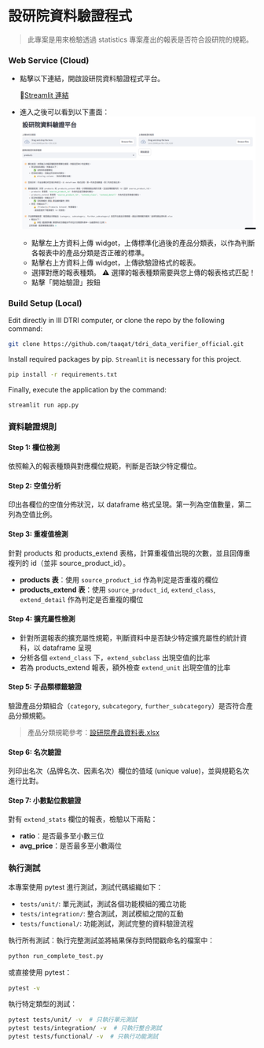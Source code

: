 # 設研院資料驗證程式


> 此專案是用來檢驗透過 statistics 專案產出的報表是否符合設研院的規範。

### Web Service (Cloud)
- 點擊以下連結，開啟設研院資料驗證程式平台。

    📍[Streamlit 連結](https://tdridataverifierofficial-m54djo3ziybnddahekbzhm.streamlit.app/)

- 進入之後可以看到以下畫面：
  ![IMAGE](pics/instruction_image1.png)
    - 點擊左上方資料上傳 widget，上傳標準化過後的產品分類表，以作為判斷各報表中的產品分類是否正確的標準。
    - 點擊右上方資料上傳 widget，上傳欲驗證格式的報表。
    - 選擇對應的報表種類。
        ⚠️ 選擇的報表種類需要與您上傳的報表格式匹配！
    - 點擊「開始驗證」按鈕

### Build Setup (Local)
Edit directly in III DTRI computer, or clone the repo by the following command:
```bash
git clone https://github.com/taaqat/tdri_data_verifier_official.git
```

Install required packages by pip. `Streamlit` is necessary for this project.
```bash
pip install -r requirements.txt
```

Finally, execute the application by the command:
```bash
streamlit run app.py
```


### 資料驗證規則

#### Step 1: 欄位檢測
依照輸入的報表種類與對應欄位規範，判斷是否缺少特定欄位。

#### Step 2: 空值分析
印出各欄位的空值分佈狀況，以 dataframe 格式呈現。第一列為空值數量，第二列為空值比例。

#### Step 3: 重複值檢測
針對 products 和 products_extend 表格，計算重複值出現的次數，並且回傳重複列的 id（並非 source_product_id）。

- **products 表**：使用 `source_product_id` 作為判定是否重複的欄位
- **products_extend 表**：使用 `source_product_id`, `extend_class`, `extend_detail` 作為判定是否重複的欄位

#### Step 4: 擴充屬性檢測
- 針對所選報表的擴充屬性規範，判斷資料中是否缺少特定擴充屬性的統計資料，以 dataframe 呈現
- 分析各個 `extend_class` 下，`extend_subclass` 出現空值的比率
- 若為 products_extend 報表，額外檢查 `extend_unit` 出現空值的比率

#### Step 5: 子品類標籤驗證
驗證產品分類組合（`category`, `subcategory`, `further_subcategory`）是否符合產品分類規範。

> 產品分類規範參考：[設研院產品資料表.xlsx](source/設研院產品分類表.xlsx)

#### Step 6: 名次驗證
列印出名次（品牌名次、因素名次）欄位的值域 (unique value)，並與規範名次進行比對。

#### Step 7: 小數點位數驗證
對有 `extend_stats` 欄位的報表，檢驗以下兩點：

- **ratio**：是否最多至小數三位
- **avg_price**：是否最多至小數兩位


### 執行測試
本專案使用 pytest 進行測試，測試代碼組織如下：
- `tests/unit/`: 單元測試，測試各個功能模組的獨立功能
- `tests/integration/`: 整合測試，測試模組之間的互動
- `tests/functional/`: 功能測試，測試完整的資料驗證流程

執行所有測試：執行完整測試並將結果保存到時間戳命名的檔案中：
```bash
python run_complete_test.py
```

或直接使用 pytest：
```bash
pytest -v
```

執行特定類型的測試：
```bash
pytest tests/unit/ -v  # 只執行單元測試
pytest tests/integration/ -v  # 只執行整合測試
pytest tests/functional/ -v  # 只執行功能測試
```

